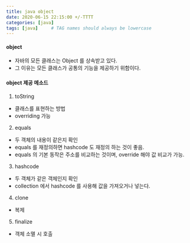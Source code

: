 ```yaml
---
title: java object
date: 2020-06-15 22:15:00 +/-TTTT
categories: [java]
tags: [java]     # TAG names should always be lowercase
---
```


#### object
- 자바의 모든 클래스는 Object 를 상속받고 있다.
- 그 이유는 모든 클래스가 공통의 기능을 제공하기 위함이다.

#### object 제공 메소드
1. toString
- 클래스를 표현하는 방법
- overriding 가능

2. equals
- 두 객체의 내용이 같은지 확인
- equals 를 재정의하면 hashcode 도 재정의 하는 것이 좋음.
- equals 의 기본 동작은 주소를 비교하는 것이며, override 해야 값 비교가 가능.

3. hashcode
- 두 객체가 같은 객체인지 확인
- collection 에서 hashcode 를 사용해 값을 가져오거나 넣는다. 

4. clone
- 복제

5. finalize
- 객체 소멸 시 호출
  